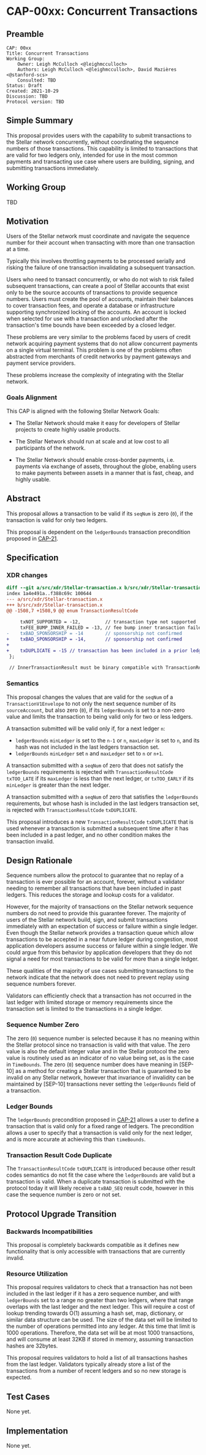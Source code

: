 # CAP-00xx: Concurrent Transactions

## Preamble

```text
CAP: 00xx
Title: Concurrent Transactions
Working Group:
    Owner: Leigh McCulloch <@leighmcculloch>
    Authors: Leigh McCulloch <@leighmcculloch>, David Mazières <@stanford-scs>
    Consulted: TBD
Status: Draft
Created: 2021-10-29
Discussion: TBD
Protocol version: TBD
```

## Simple Summary

This proposal provides users with the capability to submit transactions
to the Stellar network concurrently, without coordinating the sequence numbers
of those transactions. This capability is limited to transactions that are
valid for two ledgers only, intended for use in the most common payments and
transacting use case where users are building, signing, and submitting
transactions immediately.

## Working Group

TBD

## Motivation

Users of the Stellar network must coordinate and navigate the sequence number
for their account when transacting with more than one transaction at a time.

Typically this involves throttling payments to be processed serially and
risking the failure of one transaction invalidating a subsequent transaction.

Users who need to transact concurrently, or who do not wish to risk failed
subsequent transactions, can create a pool of Stellar accounts that exist
only to be the source accounts of transactions to provide sequence numbers.
Users must create the pool of accounts, maintain their balances to cover
transaction fees, and operate a database or infrastructure supporting
synchronized locking of the accounts. An account is locked when selected for
use with a transaction and unlocked after the transaction's time bounds have
been exceeded by a closed ledger.

These problems are very similar to the problems faced by users of credit
network acquiring payment systems that do not allow concurrent payments on a
single virtual terminal. This problem is one of the problems often abstracted
from merchants of credit networks by payment gateways and payment service
providers.

These problems increase the complexity of integrating with the Stellar
network.

### Goals Alignment

This CAP is aligned with the following Stellar Network Goals:

- The Stellar Network should make it easy for developers of Stellar projects to
create highly usable products.

- The Stellar Network should run at scale and at low cost to all participants of
the network.

- The Stellar Network should enable cross-border payments, i.e. payments via 
exchange of assets, throughout the globe, enabling users to make payments between 
assets in a manner that is fast, cheap, and highly usable.

## Abstract

This proposal allows a transaction to be valid if its `seqNum` is zero (`0`), if
the transaction is valid for only two ledgers.

This proposal is dependent on the `ledgerBounds` transaction precondition
proposed in [CAP-21].

## Specification

### XDR changes

```diff mddiffcheck.base=74498070b99a7fb1d18b78d104f95d797b4f4c2c
diff --git a/src/xdr/Stellar-transaction.x b/src/xdr/Stellar-transaction.x
index 1a4e491a..f388c69c 100644
--- a/src/xdr/Stellar-transaction.x
+++ b/src/xdr/Stellar-transaction.x
@@ -1508,7 +1508,9 @@ enum TransactionResultCode
 
     txNOT_SUPPORTED = -12,         // transaction type not supported
     txFEE_BUMP_INNER_FAILED = -13, // fee bump inner transaction failed
-    txBAD_SPONSORSHIP = -14        // sponsorship not confirmed
+    txBAD_SPONSORSHIP = -14,       // sponsorship not confirmed
+
+    txDUPLICATE = -15 // transaction has been included in a prior ledger
 };
 
 // InnerTransactionResult must be binary compatible with TransactionResult

```

### Semantics

This proposal changes the values that are valid for the `seqNum` of a
`TransactionV1Envelope` to not only the next sequence number of its
`sourceAccount`, but also zero (`0`), if its `ledgerBounds` is set to
a non-zero value and limits the transaction to being valid only for
two or less ledgers.

A transaction submitted will be valid only if, for a next ledger `n`:
- `ledgerBounds` `minLedger` is set to the `n-1` or `n`, `maxLedger`
is set to `n`, and its hash was not included in the last ledgers
transaction set.
- `ledgerBounds` `minLedger` set `n` and `maxLedger` set to `n` or
`n+1`.

A transaction submitted with a `seqNum` of zero that does not satisfy
the `ledgerBounds` requirements is rejected with
`TransactionResultCode` `txTOO_LATE` if its `maxLedger` is less than
the next ledger, or `txTOO_EARLY` if its `minLedger` is greater than
the next ledger.

A transaction submitted with a `seqNum` of zero that satisfies the
`ledgerBounds` requirements, but whose hash is included in the last
ledgers transaction set, is rejected with `TransactionResultCode`
`txDUPLICATE`.

This proposal introduces a new `TransactionResultCode` `txDUPLICATE`
that is used whenever a transaction is submitted a subsequent time
after it has been included in a past ledger, and no other condition
makes the transaction invalid.

## Design Rationale

Sequence numbers allow the protocol to guarantee that no replay of a
transaction is ever possible for an account, forever, without a
validator needing to remember all transactions that have been
included in past ledgers. This reduces the storage and lookup costs
for a validator.

However, for the majority of transactions on the Stellar network
sequence numbers do not need to provide this guarantee forever. The
majority of users of the Stellar network build, sign, and submit
transactions immediately with an expectation of success or failure
within a single ledger. Even though the Stellar network provides a
transaction queue which allow transactions to be accepted in a near
future ledger during congestion, most application developers assume
success or failure within a single ledger. We could argue from this
behavior by application developers that they do not signal a need
for most transactions to be valid for more than a single ledger.

These qualities of the majority of use cases submitting transactions
to the network indicate that the network does not need to prevent
replay using sequence numbers forever.

Validators can efficiently check that a transaction has not occurred
in the last ledger with limited storage or memory requirements since
the transaction set is limited to the transactions in a single
ledger.

### Sequence Number Zero

The zero (`0`) sequence number is selected because it has no meaning
within the Stellar protocol since no transaction is valid with that
value. The zero value is also the default integer value and in the
Stellar protocol the zero value is routinely used as an indicator of
no value being set, as is the case in `TimeBounds`. The zero (`0`)
sequence number does have meaning in [SEP-10] as a method for
creating a Stellar transaction that is guaranteed to be invalid on
any Stellar network, however that invariance of invalidity can be
maintained by [SEP-10] transactions never setting the
`ledgerBounds` field of a transaction.

### Ledger Bounds

The `ledgerBounds` precondition proposed in [CAP-21] allows a
user to define a transaction that is valid only for a fixed range
of ledgers. The precondition allows a user to specify that a
transaction is valid only for the next ledger, and is more accurate
at achieving this than `timeBounds`.

### Transaction Result Code Duplicate

The `TransactionResultCode` `txDUPLICATE` is introduced because
other result codes semantics do not fit the case where the
`ledgerBounds` are valid but a transaction is valid. When a
duplicate transaction is submitted with the protocol today it
will likely receive a `txBAD_SEQ` result code, however in this
case the sequence number is zero or not set.

## Protocol Upgrade Transition

### Backwards Incompatibilities

This proposal is completely backwards compatible as it defines new
functionality that is only accessible with transactions that are currently
invalid.

### Resource Utilization

This proposal requires validators to check that a transaction has not been
included in the last ledger if it has a zero sequence number, and with
`ledgerBounds` set to a range no greater than two ledgers, where that range
overlaps with the last ledger and the next ledger. This will require a cost of
lookup trending towards O(1) assuming a hash set, map, dictionary, or similar
data structure can be used. The size of the data set will be limited to the
number of operations permitted into any ledger. At this time that limit is
1000 operations. Therefore, the data set will be at most 1000 transactions,
and will consume at least 32KB if stored in memory, assuming transaction
hashes are 32bytes.

This proposal requires validators to hold a list of all transactions hashes
from the last ledger. Validators typically already store a list of the
transactions from a number of recent ledgers and so no new storage is
expected.

## Test Cases

None yet.

## Implementation

None yet.

[CAP-21]: https://stellar.org/protocol/cap-21
